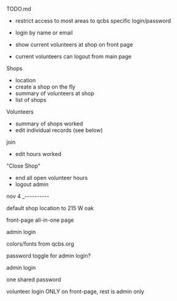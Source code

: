 TODO.md

- restrict access to most areas to qcbs specific login/password

- login by name or email
- show current volunteers at shop on front page
- current volunteers can logout from main page


Shops

- location
- create a shop on the fly
- summary of volunteers at shop
- list of shops

Volunteers
- summary of shops worked
- edit individual records (see below)

join
- edit hours worked


"Close Shop"

- end all open volunteer hours
- logout admin



nov 4
_----------

default shop location to 215 W oak

front-page all-in-one page

admin login

colors/fonts from qcbs.org

password toggle for admin login?

admin login

one shared password

volunteer login ONLY on front-page, rest is admin only
